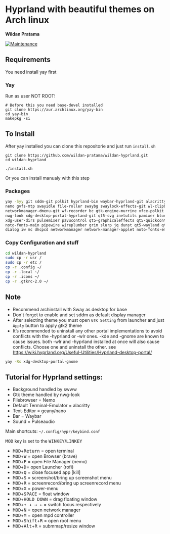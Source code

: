 # Hyprland with beautiful themes on Arch linux

**Wildan Pratama**

[![Maintenance](https://img.shields.io/maintenance/yes/2022.svg)]()


## Requirements
You need install yay first

### Yay

Run as user NOT ROOT!

```
# Before this you need base-devel installed
git clone https://aur.archlinux.org/yay-bin
cd yay-bin
makepkg -si
```

## To Install
After yay installed you can clone this repositorie and just run `install.sh`

    git clone https://github.com/wildan-pratama/wildan-hyprland.git
    cd wildan-hyprland

    ./install.sh


Or you can install manualy with this step

### Packages

``` bash
yay -Syy git sddm-git polkit hyprland-bin waybar-hyprland-git alacritty rofi-lbonn-wayland-git \
nemo gvfs-mtp swayidle file-roller swaybg swaylock-effects-git wl-clipboard mailcap mpv \
networkmanager-dmenu-git wf-recorder bc gtk-engine-murrine xfce-polkit dunst geany viewnior \
nwg-look xdg-desktop-portal-hyprland-git qt5-svg inetutils pamixer bluez-utils mpc mpd ncmpcpp \
xdg-user-dirs pulsemixer pavucontrol qt5-graphicaleffects qt5-quickcontrols2 brightnessctl \
noto-fonts-main pipewire wireplumber grim slurp jq dunst qt5-wayland qt6-wayland pastel \
dialog iw mc dhcpcd networkmanager network-manager-applet noto-fonts-emoji swww
```

### Copy Configuration and stuff

``` bash
cd wildan-hyprland
sudo cp -r usr /
sudo cp -r etc /
cp -r .config ~/
cp -r .local ~/
cp -r .icons ~/
cp -r .gtkrc-2.0 ~/
```

## Note
- Recommend archinstall with Sway as desktop for base
- Don't forget to enable and set sddm as default display manager
- After selecting theme you must open `GTK Setting` from launcher and just `Apply` button to apply gtk2 theme
- It’s recommended to uninstall any other portal implementations to avoid conflicts with the -hyprland or -wlr ones. -kde and -gnome are known to cause issues. both -wlr and -hyprland installed at once will also cause conflicts. Choose one and uninstall the other. see https://wiki.hyprland.org/Useful-Utilities/Hyprland-desktop-portal/
``` bash
yay -Rs xdg-desktop-portal-gnome
```

## Tutorial for Hyprland settings:

 - Background handled by swww
 - Gtk theme handled by nwg-look
 - Filebrowser = Nemo
 - Default Terminal-Emulator = alacritty
 - Text-Editor = geany/nano
 - Bar = Waybar
 - Sound = Pulseaudio

Main shortcuts: `~/.config/hypr/keybind.conf`


<kbd>MOD</kbd> key is set to the <kbd>WINKEY</kbd>/<kbd>LINKEY</kbd>

 - <kbd>MOD</kbd>+<kbd>Return</kbd> = open terminal
 - <kbd>MOD</kbd>+<kbd>W</kbd> = open Browser (brave)
 - <kbd>MOD</kbd>+<kbd>F</kbd> = open File Manager (nemo)
 - <kbd>MOD</kbd>+<kbd>D</kbd>= open Launcher (rofi)
 - <kbd>MOD</kbd>+<kbd>Q</kbd> = close focused app [kill]
 - <kbd>MOD</kbd>+<kbd>S</kbd> = screenshot/bring up screenshot menu
 - <kbd>MOD</kbd>+<kbd>R</kbd> = screenrecord/bring up screenrecord menu
 - <kbd>MOD</kbd>+<kbd>X</kbd> = power-menu
 - <kbd>MOD</kbd>+<kbd>SPACE</kbd>  = float window
 - <kbd>MOD</kbd>+<kbd>HOLD DOWN</kbd> = drag floating window
 - <kbd>MOD</kbd>+<kbd>↑ ↓ → ←</kbd>  = switch focus respectively 
 - <kbd>MOD</kbd>+<kbd>N</kbd> = open network manager
 - <kbd>MOD</kbd>+<kbd>M</kbd> = open mpd controller
 - <kbd>MOD</kbd>+<kbd>Shift</kbd>+<kbd>R</kbd> = open root menu
 - <kbd>MOD</kbd>+<kbd>Alt</kbd>+<kbd>R</kbd> = submmap/resize window
 
